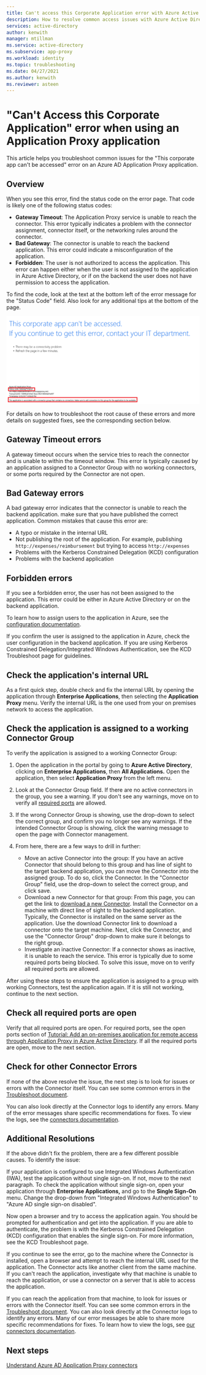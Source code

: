 ```yaml
---
title: Can't access this Corporate Application error with Azure Active Directory Application Proxy app
description: How to resolve common access issues with Azure Active Directory Application Proxy applications.
services: active-directory
author: kenwith
manager: mtillman
ms.service: active-directory
ms.subservice: app-proxy
ms.workload: identity
ms.topic: troubleshooting
ms.date: 04/27/2021
ms.author: kenwith
ms.reviewer: asteen
---
```


# "Can't Access this Corporate Application" error when using an Application Proxy application

This article helps you troubleshoot common issues for the "This corporate app can't be accessed" error on an Azure AD Application Proxy application.

## Overview

When you see this error, find the status code on the error page. That code is likely one of the following status codes:

- **Gateway Timeout**: The Application Proxy service is unable to reach the connector. This error typically indicates a problem with the connector assignment, connector itself, or the networking rules around the connector.
- **Bad Gateway**: The connector is unable to reach the backend application. This error could indicate a misconfiguration of the application.
- **Forbidden**: The user is not authorized to access the application. This error can happen either when the user is not assigned to the application in Azure Active Directory, or if on the backend the user does not have permission to access the application.

To find the code, look at the text at the bottom left of the error message for the "Status Code" field. Also look for any additional tips at the bottom of the page.

![Example: Gateway timeout error](./media/application-proxy-sign-in-bad-gateway-timeout-error/connection-problem.png)

For details on how to troubleshoot the root cause of these errors and more details on suggested fixes, see the corresponding section below.

## Gateway Timeout errors

A gateway timeout occurs when the service tries to reach the connector and is unable to within the timeout window. This error is typically caused by an application assigned to a Connector Group with no working connectors, or some ports required by the Connector are not open.

## Bad Gateway errors

A bad gateway error indicates that the connector is unable to reach the backend application. make sure that you have published the correct application. Common mistakes that cause this error are:

- A typo or mistake in the internal URL
- Not publishing the root of the application. For example, publishing `http://expenses/reimbursement` but trying to access `http://expenses`
- Problems with the Kerberos Constrained Delegation (KCD) configuration
- Problems with the backend application

## Forbidden errors

If you see a forbidden error, the user has not been assigned to the application. This error could be either in Azure Active Directory or on the backend application.

To learn how to assign users to the application in Azure, see the [configuration documentation](application-proxy-add-on-premises-application.md#test-the-application).

If you confirm the user is assigned to the application in Azure, check the user configuration in the backend application. If you are using Kerberos Constrained Delegation/Integrated Windows Authentication, see the KCD Troubleshoot page for guidelines.

## Check the application's internal URL

As a first quick step, double check and fix the internal URL by opening the application through **Enterprise Applications**, then selecting the **Application Proxy** menu. Verify the internal URL is the one used from your on premises network to access the application.

## Check the application is assigned to a working Connector Group

To verify the application is assigned to a working Connector Group:

1. Open the application in the portal by going to **Azure Active Directory**, clicking on **Enterprise Applications**, then **All Applications.** Open the application, then select **Application Proxy** from the left menu.
1. Look at the Connector Group field. If there are no active connectors in the group, you see a warning. If you don't see any warnings, move on to verify all [required ports](application-proxy-add-on-premises-application.md) are allowed.
1. If the wrong Connector Group is showing, use the drop-down to select the correct group, and confirm you no longer see any warnings. If the intended Connector Group is showing, click the warning message to open the page with Connector management.
1. From here, there are a few ways to drill in further:

   - Move an active Connector into the group: If you have an active Connector that should belong to this group and has line of sight to the target backend application, you can move the Connector into the assigned group. To do so, click the Connector. In the "Connector Group" field, use the drop-down to select the correct group, and click save.
   - Download a new Connector for that group: From this page, you can get the link to [download a new Connector](https://download.msappproxy.net/Subscription/d3c8b69d-6bf7-42be-a529-3fe9c2e70c90/Connector/Download). Install the Connector on a machine with direct line of sight to the backend application. Typically, the Connector is installed on the same server as the application. Use the download Connector link to download a connector onto the target machine. Next, click the Connector, and use the "Connector Group" drop-down to make sure it belongs to the right group.
   - Investigate an inactive Connector: If a connector shows as inactive, it is unable to reach the service. This error is typically due to some required ports being blocked. To solve this issue, move on to verify all required ports are allowed.

After using these steps to ensure the application is assigned to a group with working Connectors, test the application again. If it is still not working, continue to the next section.

## Check all required ports are open

Verify that all required ports are open. For required ports, see the open ports section of [Tutorial: Add an on-premises application for remote access through Application Proxy in Azure Active Directory](application-proxy-add-on-premises-application.md). If all the required ports are open, move to the next section.

## Check for other Connector Errors

If none of the above resolve the issue, the next step is to look for issues or errors with the Connector itself. You can see some common errors in the [Troubleshoot document](./application-proxy-troubleshoot.md#connector-errors).

You can also look directly at the Connector logs to identify any errors. Many of the error messages share specific recommendations for fixes. To view the logs, see the [connectors documentation](application-proxy-connectors.md#under-the-hood).

## Additional Resolutions

If the above didn't fix the problem, there are a few different possible causes. To identify the issue:

If your application is configured to use Integrated Windows Authentication (IWA), test the application without single sign-on. If not, move to the next paragraph. To check the application without single sign-on, open your application through **Enterprise Applications,** and go to the **Single Sign-On** menu. Change the drop-down from "Integrated Windows Authentication" to "Azure AD single sign-on disabled".

Now open a browser and try to access the application again. You should be prompted for authentication and get into the application. If you are able to authenticate, the problem is with the Kerberos Constrained Delegation (KCD) configuration that enables the single sign-on. For more information, see the KCD Troubleshoot page.

If you continue to see the error, go to the machine where the Connector is installed, open a browser and attempt to reach the internal URL used for the application. The Connector acts like another client from the same machine. If you can't reach the application, investigate why that machine is unable to reach the application, or use a connector on a server that is able to access the application.

If you can reach the application from that machine, to look for issues or errors with the Connector itself. You can see some common errors in the [Troubleshoot document](application-proxy-troubleshoot.md#connector-errors). You can also look directly at the Connector logs to identify any errors. Many of our error messages be able to share more specific recommendations for fixes. To learn how to view the logs, see [our connectors documentation](application-proxy-connectors.md#under-the-hood).

## Next steps

[Understand Azure AD Application Proxy connectors](application-proxy-connectors.md)